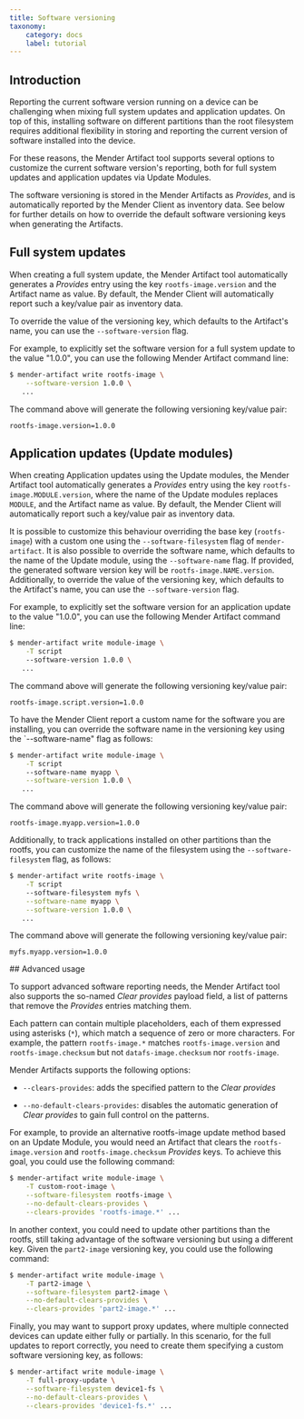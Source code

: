 ```yaml
---
title: Software versioning
taxonomy:
    category: docs
    label: tutorial
---
```


## Introduction

Reporting the current software version running on a device can be challenging when mixing full system updates and application updates. On top of this, installing software on different partitions than the root filesystem requires additional flexibility in storing and reporting the current version of software installed into the device.

For these reasons, the Mender Artifact tool supports several options to customize the current software version's reporting, both for full system updates and application updates via Update Modules.

The software versioning is stored in the Mender Artifacts as *Provides*, and is automatically reported by the Mender Client as inventory data. See below for further details on how to override the default software versioning keys when generating the Artifacts.

## Full system updates

When creating a full system update, the Mender Artifact tool automatically generates a *Provides* entry using the key `rootfs-image.version` and the Artifact name as value. By default, the Mender Client will automatically report such a key/value pair as inventory data.

To override the value of the versioning key, which defaults to the Artifact's name, you can use the `--software-version` flag.

<!--AUTOVERSION: "value \"%\""/ignore-->
For example, to explicitly set the software version for a full system update to the value "1.0.0", you can use the following Mender Artifact command line:

<!--AUTOVERSION: "software-version %"/ignore-->
```bash
$ mender-artifact write rootfs-image \
    --software-version 1.0.0 \
   ...
```
The command above will generate the following versioning key/value pair:

<!--AUTOVERSION: "rootfs-image.version=%"/ignore-->
```
rootfs-image.version=1.0.0
```

## Application updates (Update modules)

When creating Application updates using the Update modules, the Mender Artifact tool automatically generates a *Provides* entry using the key `rootfs-image.MODULE.version`, where the name of the Update modules replaces `MODULE`, and the Artifact name as value. By default, the Mender Client will automatically report such a key/value pair as inventory data.

It is possible to customize this behaviour overriding the base key (`rootfs-image`) with a custom one using the `--software-filesystem` flag of `mender-artifact`. It is also possible to override the software name, which defaults to the name of the Update module, using the `--software-name` flag. If provided, the generated software version key will be `rootfs-image.NAME.version`. Additionally, to override the value of the versioning key, which defaults to the Artifact's name, you can use the `--software-version` flag.

<!--AUTOVERSION: "value \"%\""/ignore-->
For example, to explicitly set the software version for an application update to the value "1.0.0", you can use the following Mender Artifact command line:

<!--AUTOVERSION: "software-version %"/ignore-->
```bash
$ mender-artifact write module-image \
    -T script
    --software-version 1.0.0 \
   ...
```
The command above will generate the following versioning key/value pair:

<!--AUTOVERSION: "rootfs-image.script.version=%"/ignore-->
```
rootfs-image.script.version=1.0.0
```

To have the Mender Client report a custom name for the software you are installing, you can override the software name in the versioning key using the `--software-name" flag as follows:

<!--AUTOVERSION: "software-version %"/ignore-->
```bash
$ mender-artifact write module-image \
    -T script
    --software-name myapp \
    --software-version 1.0.0 \
   ...
```
The command above will generate the following versioning key/value pair:

<!--AUTOVERSION: "rootfs-image.myapp.version=%"/ignore-->
```
rootfs-image.myapp.version=1.0.0
```

Additionally, to track applications installed on other partitions than the rootfs, you can customize the name of the filesystem using the `--software-filesystem` flag, as follows:

<!--AUTOVERSION: "software-version %"/ignore-->
```bash
$ mender-artifact write rootfs-image \
    -T script
    --software-filesystem myfs \
    --software-name myapp \
    --software-version 1.0.0 \
   ...
```
The command above will generate the following versioning key/value pair:

<!--AUTOVERSION: "myfs.myapp.version=%"/ignore-->
```
myfs.myapp.version=1.0.0
```

## Advanced usage

To support advanced software reporting needs, the Mender Artifact tool also supports the so-named *Clear provides* payload field, a list of patterns that remove the *Provides* entries matching them.

Each pattern can contain multiple placeholders, each of them expressed using asterisks (`*`), which match a sequence of zero or more characters. For example, the pattern `rootfs-image.*` matches `rootfs-image.version` and `rootfs-image.checksum` but not `datafs-image.checksum` nor `rootfs-image`.

Mender Artifacts supports the following options:

* `--clears-provides`: adds the specified pattern to the *Clear provides*

* `--no-default-clears-provides`: disables the automatic generation of *Clear provides* to gain full control on the patterns.

For example, to provide an alternative rootfs-image update method based on an Update Module, you would need an Artifact that clears the `rootfs-image.version` and `rootfs-image.checksum` *Provides* keys.
To achieve this goal, you could use the following command:

```bash
$ mender-artifact write module-image \
    -T custom-root-image \
    --software-filesystem rootfs-image \
    --no-default-clears-provides \
    --clears-provides 'rootfs-image.*' ...
```

In another context, you could need to update other partitions than the rootfs, still taking advantage of the software versioning but using a different key.
Given the `part2-image` versioning key, you could use the following command:

```bash
$ mender-artifact write module-image \
    -T part2-image \
    --software-filesystem part2-image \
    --no-default-clears-provides \
    --clears-provides 'part2-image.*' ...
```

Finally, you may want to support proxy updates, where multiple connected devices can update either fully or partially.
In this scenario, for the full updates to report correctly, you need to create them specifying a custom software versioning key, as follows:

```bash
$ mender-artifact write module-image \
    -T full-proxy-update \
    --software-filesystem device1-fs \
    --no-default-clears-provides \
    --clears-provides 'device1-fs.*' ...
```
